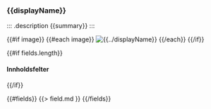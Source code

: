 ### {{displayName}}

::: .description
{{summary}}
:::

{{#if image}}
{{#each image}}
![{{../displayName}}]({{{this}}} "{{../displayName}}")
{{/each}}
{{/if}}

{{#if fields.length}}
#### Innholdsfelter
{{/if}}

{{#fields}}
{{> field.md }}
{{/fields}}

